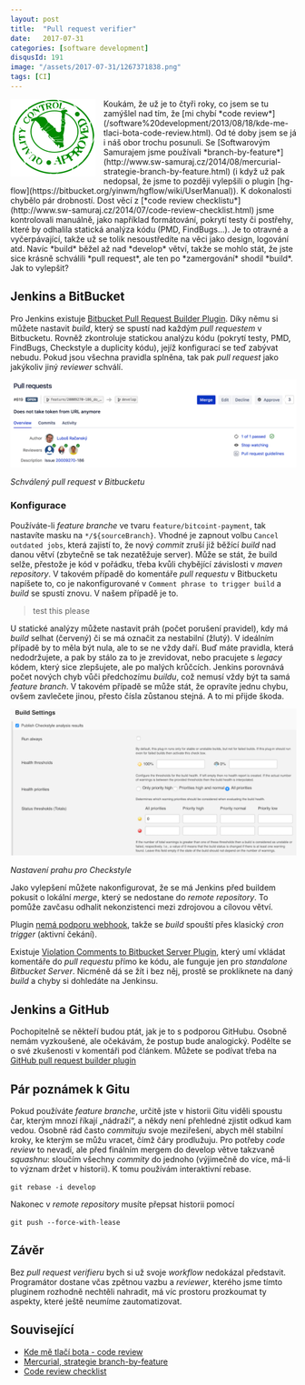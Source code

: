 ```yaml
---
layout: post
title:  "Pull request verifier"
date:   2017-07-31
categories: [software development]
disqusId: 191
image: "/assets/2017-07-31/1267371838.png"
tags: [CI]
---
```


<div style="float: left; margin: 0 1em 1em 0; text-align: center;"><img src="/assets/2017-07-31/1267371838.png" /></div>Koukám, že už je to čtyři roky, co jsem se tu zamýšlel nad tím, že [mi chybí *code review*](/software%20development/2013/08/18/kde-me-tlaci-bota-code-review.html). Od té doby jsem se já i náš obor trochu posunuli. Se [Softwarovým Samurajem jsme používali *branch-by-feature*](http://www.sw-samuraj.cz/2014/08/mercurial-strategie-branch-by-feature.html) (i když už pak nedopsal, že jsme to později vylepšili o plugin [hg-flow](https://bitbucket.org/yinwm/hgflow/wiki/UserManual)). K dokonalosti chybělo pár drobností. Dost věcí z [*code review checklistu*](http://www.sw-samuraj.cz/2014/07/code-review-checklist.html) jsme kontrolovali manuálně, jako například formátování, pokrytí testy či postřehy, které by odhalila statická analýza kódu (PMD, FindBugs…). Je to otravné a vyčerpávající, takže už se tolik nesoustředíte na věci jako design, logování atd. Navíc *build* běžel až nad *develop* větví, takže se mohlo stát, že jste sice krásně schválili *pull request*, ale ten po *zamergování* shodil *build*. Jak to vylepšit?

<!--more-->

## Jenkins a BitBucket

Pro Jenkins existuje [Bitbucket Pull Request Builder Plugin](https://github.com/nishio-dens/bitbucket-pullrequest-builder-plugin). Díky němu si můžete nastavit *build*, který se spustí nad každým *pull requestem* v Bitbucketu. Rovněž zkontroluje statickou analýzu kódu (pokrytí testy, PMD, FindBugs, Checkstyle a duplicity kódu), jejíž konfigurací se teď zabývat nebudu. Pokud jsou všechna pravidla splněna, tak pak *pull request* jako jakýkoliv jiný *reviewer* schválí.

![](/assets/2017-07-31/bitbucket.png)

_Schválený pull request v Bitbucketu_

### Konfigurace

Používáte-li *feature branche* ve tvaru `feature/bitcoint-payment`, tak nastavíte masku na `*/${sourceBranch}`. Vhodné je zapnout volbu `Cancel outdated jobs`, která zajistí to, že nový *commit* zruší již běžící *build* nad danou větví (zbytečně se tak nezatěžuje server). Může se stát, že build selže, přestože je kód v pořádku, třeba kvůli chybějící závislosti v *maven repository*. V takovém případě do komentáře *pull requestu* v Bitbucketu napíšete to, co je nakonfigurované v `Comment phrase to trigger build` a *build* se spustí znovu. V našem případě je to.

> test this please

U statické analýzy můžete nastavit práh (počet porušení pravidel), kdy má *build* selhat (červený) či se má označit za nestabilní (žlutý). V ideálním případě by to měla být nula, ale to se ne vždy daří. Buď máte pravidla, která nedodržujete, a pak by stálo za to je zrevidovat, nebo pracujete s *legacy* kódem, který sice zlepšujete, ale po malých krůčcích. Jenkins porovnává počet nových chyb vůči předchozímu *buildu*, což nemusí vždy být ta samá *feature branch*. V takovém případě se může stát, že opravíte jednu chybu, ovšem zavlečete jinou, přesto čísla zůstanou stejná. A to mi přijde škoda.

![](/assets/2017-07-31/jenkins.png)

_Nastavení prahu pro Checkstyle_

Jako vylepšení můžete nakonfigurovat, že se má Jenkins před buildem pokusit o lokální *merge*, který se nedostane do *remote repository*. To pomůže zavčasu odhalit nekonzistenci mezi zdrojovou a cílovou větví.

Plugin [nemá podporu webhook](https://github.com/nishio-dens/bitbucket-pullrequest-builder-plugin/issues/12), takže se *build* spouští přes klasický *cron trigger* (aktivní čekání). 

Existuje [Violation Comments to Bitbucket Server Plugin](https://wiki.jenkins.io/display/JENKINS/Violation+Comments+to+Bitbucket+Server+Plugin), který umí vkládat komentáře do *pull requestu* přímo ke kódu, ale funguje jen pro *standalone Bitbucket Server*. Nicméně dá se žít i bez něj, prostě se prokliknete na daný *build* a chyby si dohledáte na Jenkinsu.

## Jenkins a GitHub
Pochopitelně se někteří budou ptát, jak je to s podporou GitHubu. Osobně nemám vyzkoušené, ale očekávám, že postup bude analogický. Podělte se o své zkušenosti v komentáři pod článkem. Můžete se podívat třeba na [GitHub pull request builder plugin](https://wiki.jenkins.io/display/JENKINS/GitHub+pull+request+builder+plugin)

## Pár poznámek k Gitu

Pokud používáte *feature branche*, určitě jste v historii Gitu viděli spoustu čar, kterým mnozí říkají „nádraží“, a někdy není přehledné zjistit odkud kam vedou. Osobně rád často *commituju* svoje meziřešení, abych měl stabilní kroky, ke kterým se můžu vracet, čímž čáry prodlužuju. Pro potřeby *code review* to nevadí, ale před finálním mergem do develop větve takzvaně *squashnu*: sloučím všechny *commity* do jednoho (výjimečně do více, má-li to význam držet v historii). K tomu používám interaktivní rebase.

`git rebase -i develop`

Nakonec v *remote repository* musíte přepsat historii pomocí

`git push --force-with-lease`

## Závěr

Bez *pull request verifieru* bych si už svoje *workflow* nedokázal představit. Programátor dostane včas zpětnou vazbu a *reviewer*, kterého jsme tímto pluginem rozhodně nechtěli nahradit, má víc prostoru prozkoumat ty aspekty, které ještě neumíme zautomatizovat.

## Související
* [Kde mě tlačí bota - code review](/software%20development/2013/08/18/kde-me-tlaci-bota-code-review.html)
* [Mercurial, strategie branch-by-feature](http://www.sw-samuraj.cz/2014/08/mercurial-strategie-branch-by-feature.html)
* [Code review checklist](http://www.sw-samuraj.cz/2014/07/code-review-checklist.html)